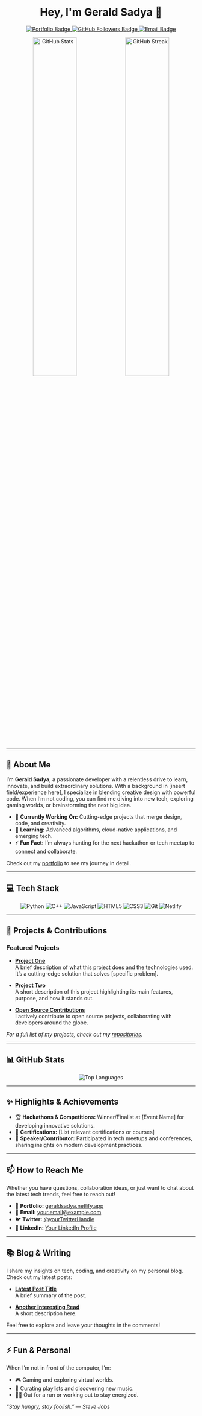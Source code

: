 <!-- ============================================================================= -->
<!--                         ULTIMATE GITHUB README                              -->
<!-- ============================================================================= -->

<h1 align="center">Hey, I'm Gerald Sadya 👋</h1>

<p align="center">
  <a href="https://geraldsadya.netlify.app" target="_blank">
    <img src="https://img.shields.io/badge/Portfolio-geraldsadya.netlify.app-blue?style=for-the-badge" alt="Portfolio Badge">
  </a>
  <a href="https://github.com/geraldsadya" target="_blank">
    <img src="https://img.shields.io/github/followers/geraldsadya?style=for-the-badge&color=green" alt="GitHub Followers Badge">
  </a>
  <a href="mailto:your.email@example.com">
    <img src="https://img.shields.io/badge/Email-Connect%20with%20me-red?style=for-the-badge" alt="Email Badge">
  </a>
</p>

<p align="center">
  <img src="https://github-readme-stats.vercel.app/api?username=geraldsadya&show_icons=true&theme=tokyonight&count_private=true&cache_seconds=1800" alt="GitHub Stats" width="48%" />
  <img src="https://github-readme-streak-stats.herokuapp.com/?user=geraldsadya&theme=tokyonight" alt="GitHub Streak" width="48%" />
</p>

<hr />

## 🌟 About Me

I’m **Gerald Sadya**, a passionate developer with a relentless drive to learn, innovate, and build extraordinary solutions. With a background in [insert field/experience here], I specialize in blending creative design with powerful code. When I’m not coding, you can find me diving into new tech, exploring gaming worlds, or brainstorming the next big idea.

- 🔭 **Currently Working On:** Cutting-edge projects that merge design, code, and creativity.
- 🌱 **Learning:** Advanced algorithms, cloud-native applications, and emerging tech.
- ⚡ **Fun Fact:** I’m always hunting for the next hackathon or tech meetup to connect and collaborate.

Check out my [portfolio](https://geraldsadya.netlify.app) to see my journey in detail.

<hr />

## 💻 Tech Stack

<p align="center">
  <!-- Programming Languages -->
  <img src="https://img.shields.io/badge/Python-3776AB?style=for-the-badge&logo=python&logoColor=white" alt="Python">
  <img src="https://img.shields.io/badge/C++-00599C?style=for-the-badge&logo=c%2B%2B&logoColor=white" alt="C++">
  <img src="https://img.shields.io/badge/JavaScript-F7DF1E?style=for-the-badge&logo=javascript&logoColor=black" alt="JavaScript">
  <!-- Frontend -->
  <img src="https://img.shields.io/badge/HTML5-E34F26?style=for-the-badge&logo=html5&logoColor=white" alt="HTML5">
  <img src="https://img.shields.io/badge/CSS3-1572B6?style=for-the-badge&logo=css3&logoColor=white" alt="CSS3">
  <!-- Tools -->
  <img src="https://img.shields.io/badge/Git-F05032?style=for-the-badge&logo=git&logoColor=white" alt="Git">
  <img src="https://img.shields.io/badge/Netlify-00C7B7?style=for-the-badge&logo=netlify&logoColor=white" alt="Netlify">
</p>

<hr />

## 🚀 Projects & Contributions

### Featured Projects

- **[Project One](https://github.com/geraldsadya/project-one)**  
  A brief description of what this project does and the technologies used. It’s a cutting-edge solution that solves [specific problem].

- **[Project Two](https://github.com/geraldsadya/project-two)**  
  A short description of this project highlighting its main features, purpose, and how it stands out.

- **[Open Source Contributions](https://github.com/geraldsadya?tab=stars)**  
  I actively contribute to open source projects, collaborating with developers around the globe.

*For a full list of my projects, check out my [repositories](https://github.com/geraldsadya?tab=repositories).*

<hr />

## 📊 GitHub Stats

<p align="center">
  <img src="https://github-readme-stats.vercel.app/api/top-langs/?username=geraldsadya&layout=compact&theme=tokyonight&langs_count=8" alt="Top Languages" />
</p>

<hr />

## ✨ Highlights & Achievements

- 🏆 **Hackathons & Competitions:** Winner/Finalist at [Event Name] for developing innovative solutions.
- 📜 **Certifications:** [List relevant certifications or courses]
- 🎤 **Speaker/Contributor:** Participated in tech meetups and conferences, sharing insights on modern development practices.

<hr />

## 📫 How to Reach Me

Whether you have questions, collaboration ideas, or just want to chat about the latest tech trends, feel free to reach out!

- 💼 **Portfolio:** [geraldsadya.netlify.app](https://geraldsadya.netlify.app)
- 📧 **Email:** your.email@example.com
- 🐦 **Twitter:** [@yourTwitterHandle](https://twitter.com/yourTwitterHandle)
- 👔 **LinkedIn:** [Your LinkedIn Profile](https://www.linkedin.com/in/yourprofile)

<hr />

## 📚 Blog & Writing

I share my insights on tech, coding, and creativity on my personal blog. Check out my latest posts:

- **[Latest Post Title](https://geraldsadya.netlify.app/blog/latest-post)**  
  A brief summary of the post.

- **[Another Interesting Read](https://geraldsadya.netlify.app/blog/another-post)**  
  A short description here.

Feel free to explore and leave your thoughts in the comments!

<hr />

## ⚡ Fun & Personal

When I’m not in front of the computer, I’m:
- 🎮 Gaming and exploring virtual worlds.
- 🎵 Curating playlists and discovering new music.
- 🚴‍♂️ Out for a run or working out to stay energized.

*“Stay hungry, stay foolish.” — Steve Jobs*

<!-- ============================================================================= -->
<!--                           END OF README                                      -->
<!-- ============================================================================= -->
